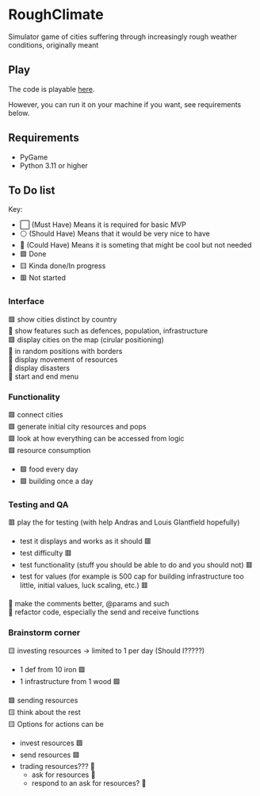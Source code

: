 # RoughClimate
Simulator game of cities suffering through increasingly rough weather conditions, originally meant

## Play
The code is playable [here](https://trinket.io/pygame/7b6d1f7905).

However, you can run it on your machine if you want, see requirements below.

## Requirements
- PyGame
- Python 3.11 or higher

## To Do list
Key:
- ⬜ (Must Have) Means it is required for basic MVP
- ⚪ (Should Have) Means that it would be very nice to have
- 🤍 (Could Have) Means it is someting that might be cool but not needed
- 🟩 Done
- 🟨 Kinda done/In progress
- 🟥 Not started
### Interface
🟩 show cities distinct by country  
🔴 show features such as defences, population, infrastructure  
🟩 display cities on the map (cirular positioning)  
🧡 in random positions with borders  
🔴 display movement of resources  
🔴 display disasters  
🔴 start and end menu  

### Functionality
🟩 connect cities  
🟩 generate initial city resources and pops  
🟩 look at how everything can be accessed from logic  
🟩 resource consumption
- 🟩 food every day
- 🟩 building once a day

### Testing and QA
🟥 play the for testing (with help Andras and Louis Glantfield hopefully)
- test it displays and works as it should 🟥
- test difficulty 🟥
- test functionality (stuff you should be able to do and you should not) 🟥
- test for values (for example is 500 cap for building infrastructure too little, initial values, luck scaling, etc.) 🟥  

🔴 make the comments better, @params and such  
🔴 refactor code, especially the send and receive functions  

### Brainstorm corner
🟨 investing resources -> limited to 1 per day (Should I?????)
- 1 def from 10 iron 🟩
- 1 infrastructure from 1 wood 🟩

🟩 sending resources  
🟨 think about the rest  
🟨 Options for actions can be 
- invest resources 🟩
- send resources 🟩
- trading resources??? 🧡
    - ask for resources 🧡
    - respond to an ask for resources? 🧡
